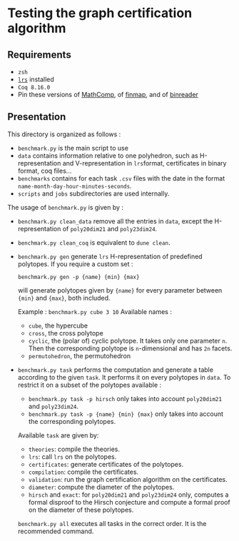 # Testing the graph certification algorithm

## Requirements

- `zsh`
- [`lrs`](http://cgm.cs.mcgill.ca/%7Eavis/C/lrs.html) installed
- `Coq 8.16.0`
- Pin these versions of [MathComp](https://github.com/Coq-Polyhedra/mathcomp), of [finmap](https://github.com/Coq-Polyhedra/finmap), and of [binreader](https://github.com/Coq-Polyhedra/coq-binreader)

## Presentation

This directory is organized as follows :
- `benchmark.py` is the main script to use
- `data` contains information relative to one polyhedron, such as H-representation and V-representation in `lrs`format, certificates in binary format, coq files...
- `benchmarks` contains for each task `.csv` files with the date in the format `name-month-day-hour-minutes-seconds`.
- `scripts` and `jobs` subdirectories are used internally.

The usage of `benchmark.py` is given by :
- `benchmark.py clean_data` remove all the entries in `data`, except the H-representation of `poly20dim21` and `poly23dim24`.
- `benchmark.py clean_coq` is equivalent to `dune clean`.
- `benchmark.py gen` generate `lrs` H-representation of predefined polytopes. If you require a custom set :
 
    `benchmark.py gen -p {name} {min} {max}`

  will generate polytopes given by `{name}` for every parameter between `{min}` and `{max}`, both included.

  Example : `benchmark.py cube 3 10`
  Available names :
    - `cube`, the hypercube
    - `cross`, the cross polytope
    - `cyclic`, the (polar of) cyclic polytope. It takes only one parameter `n`. Then the corresponding polytope is `n`-dimensional and has `2n` facets.
    - `permutohedron`, the permutohedron
- `benchmark.py task` performs the computation and generate a table according to the given `task`. It performs it on every polytopes in `data`. To restrict it on a subset of the polytopes available :

    - `benchmark.py task -p hirsch` only takes into account `poly20dim21` and `poly23dim24`.
    - `benchmark.py task -p {name} {min} {max}` only takes into account the corresponding polytopes.
  
  Available `task` are given by:
    - `theories`: compile the theories.
    - `lrs`: call `lrs` on the polytopes.
    - `certificates`: generate certificates of the polytopes.
    - `compilation`: compile the certificates.
    - `validation`: run the graph certification algorithm on the certificates.
    - `diameter`: compute the diameter of the polytopes.
    - `hirsch` and `exact`: for `poly20dim21` and `poly23dim24` only, computes a formal disproof to the Hirsch conjecture and compute a formal proof on the diameter of these polytopes.
  
  `benchmark.py all` executes all tasks in the correct order. It is the recommended command.